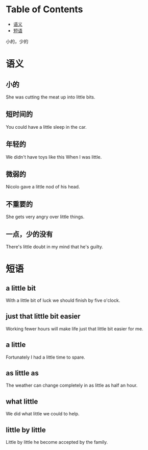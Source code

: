 
# Table of Contents

-   [语义](#org368eded)
-   [短语](#org681fc03)

小的，少的


<a id="org368eded"></a>

# 语义


## 小的

She was cutting the meat up into little bits.


## 短时间的

You could have a little sleep in the car.


## 年轻的

We didn't have toys like this When I was little.


## 微弱的

Nicolo gave a little nod of his head.


## 不重要的

She gets very angry over little things.


## 一点，少的没有

There's little doubt in my mind that he's guilty.


<a id="org681fc03"></a>

# 短语


## a little bit

With a little bit of luck we should finish by five o'clock.


## just that little bit easier

Working fewer hours will make life just that little bit easier for me.


## a little

Fortunately I had a little time to spare.


## as little as

The weather can change completely in as little as half an hour.


## what little

We did what little we could to help.


## little by little

Little by little he become accepted by the family.

